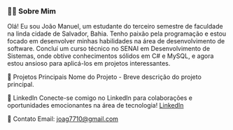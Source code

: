### 👨‍💻 Sobre Mim
Olá! Eu sou João Manuel, um estudante do terceiro semestre de faculdade na linda cidade de Salvador, Bahia. Tenho paixão pela programação e estou focado em desenvolver minhas habilidades na área de desenvolvimento de software. Concluí um curso técnico no SENAI em Desenvolvimento de Sistemas, onde obtive conhecimentos sólidos em C# e MySQL, e agora estou ansioso para aplicá-los em projetos interessantes.

🚀 Projetos Principais
Nome do Projeto - Breve descrição do projeto principal.

🔗 LinkedIn
Conecte-se comigo no LinkedIn para colaborações e oportunidades emocionantes na área de tecnologia!
[LinkedIn](https://www.linkedin.com/in/joão-manuel-silva-cunha-459b162b7/)

📧 Contato
Email: joag7710@gmail.com

